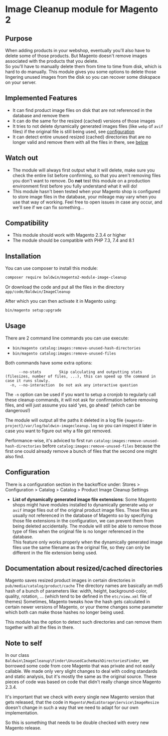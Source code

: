# Image Cleanup module for Magento 2

## Purpose

When adding products in your webshop, eventually you'll also have to delete some of those products.
But Magento doesn't remove images associated with the products that you delete.  
So you'll have to manually delete them from time to time from disk, which is hard to do manually.
This module gives you some options to delete those lingering unused images from the disk so you can recover some diskspace on your server.

## Implemented Features

- It can find product image files on disk that are not referenced in the database and remove them
- It can do the same for the resized (cached) versions of those images
- It tries to not delete dynamically generated images files (like `webp` of `avif` files) if the original file is still being used, see [configuration](#configuration)
- It can detect entire unused resized (cached) directories that are no longer valid and remove them with all the files in there, see [below](#documentation-about-resizedcached-directories)

## Watch out

- The module will always first output what it will delete, make sure you check the entire list before confirming, so that you aren't removing files you don't want to remove. Do **not** test this module on a production environment first before you fully understand what it will do!
- This module hasn't been tested when your Magento shop is configured to store image files in the database, your mileage may vary when you use that way of working. Feel free to open issues in case any occur, and we'll see if we can fix something...

## Compatibility

- This module should work with Magento 2.3.4 or higher
- The module should be compatible with PHP 7.3, 7.4 and 8.1

## Installation

You can use composer to install this module:

```sh
composer require baldwin/magento2-module-image-cleanup
```

Or download the code and put all the files in the directory `app/code/Baldwin/ImageCleanup`

After which you can then activate it in Magento using:

```sh
bin/magento setup:upgrade
```

## Usage

There are 2 command line commands you can use execute:

- `bin/magento catalog:images:remove-unused-hash-directories`
- `bin/magento catalog:images:remove-unused-files`

Both commands have some extra options:

```
      --no-stats        Skip calculating and outputting stats (filesizes, number of files, ...), this can speed up the command in case it runs slowly.
  -n, --no-interaction  Do not ask any interactive question
```

The `-n` option can be used if you want to setup a cronjob to regularly call these cleanup commands, it will not ask for confirmation before removing files, and will just assume you said 'yes, go ahead' (which can be dangerous!)

The module will output all the paths it deleted in a log file `{magento-project}/var/log/baldwin-imagecleanup.log` so you can inspect it later in case you want to figure out why a file got removed.

Performance-wise, it's adviced to first run `catalog:images:remove-unused-hash-directories` before `catalog:images:remove-unused-files` because the first one could already remove a bunch of files that the second one might also find.

## Configuration

There is a configuration section in the backoffice under: Stores > Configuration > Catalog > Catalog > Product Image Cleanup Settings

- **List of dynamically generated image file extensions**: Some Magento shops might have modules installed to dynamically generate `webp` or `avif` image files out of the original product image files. These files are usually not referenced in the database of Magento so by specifying those file extensions in the configuration, we can prevent them from being deleted accidentally. The module will still be able to remove those type of files when the original file is no longer referenced in the database.  
This feature only works properly when the dynamically generated image files use the same filename as the original file, so they can only be different in the file extension being used.

## Documentation about resized/cached directories

Magento saves resized product images in certain directories in `pub/media/catalog/product/cache`
The directory names are basically an md5 hash of a bunch of parameters like: width, height, background-color, quality, rotation, ... (which tend to be defined in the `etc/view.xml` file of themes)
Sometimes, Magento tweaks how the hash gets calculated in certain newer versions of Magento, or your theme changes some parameter which both can make those hashes no longer being used.

This module has the option to detect such directories and can remove them together with all the files in there.

## Note to self

In our class `Baldwin\ImageCleanup\Finder\UnusedCacheHashDirectoriesFinder`, we borrowed some code from core Magento that was private and not easily callable. We made only very slight changes to deal with coding standards and static analysis, but it's mostly the same as the original source. These pieces of code was based on code that didn't really change since Magento 2.3.4.

It's important that we check with every single new Magento version that gets released, that the code in `Magento\MediaStorage\Service\ImageResize` doesn't change in such a way that we need to adapt for our own implementation.

So this is something that needs to be double checked with every new Magento release.
